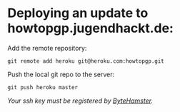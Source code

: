 # Deploying an update to howtopgp.jugendhackt.de:

Add the remote repository:

    git remote add heroku git@heroku.com:howtopgp.git

Push the local git repo to the server:

    git push heroku master

*Your ssh key must be registered by [ByteHamster](https://github.com/ByteHamster).*